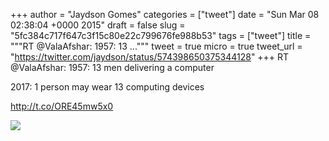 
+++
author = "Jaydson Gomes"
categories = ["tweet"]
date = "Sun Mar 08 02:38:04 +0000 2015"
draft = false
slug = "5fc384c717f647c3f15c80e22c799676fe988b53"
tags = ["tweet"]
title = """RT @ValaAfshar: 1957: 13 ..."""
tweet = true
micro = true
tweet_url = "https://twitter.com/jaydson/status/574398650375344128"
+++
RT @ValaAfshar: 1957: 13 men delivering a computer

2017: 1 person may wear 13 computing devices 

http://t.co/ORE45mw5x0

![](/images/tweet-media/574398650375344128-B7FfRSzIgAAscrE.jpg)